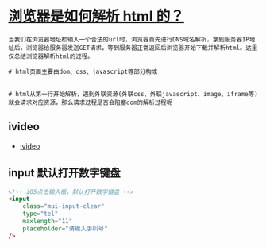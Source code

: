 # [浏览器是如何解析 html 的？](https://juejin.im/post/5c1dde33f265da61776bf49a)

```
当我们在浏览器地址栏输入一个合法的url时，浏览器首先进行DNS域名解析，拿到服务器IP地址后，浏览器给服务器发送GET请求，等到服务器正常返回后浏览器开始下载并解析html。这里仅总结浏览器解析html的过程。

# html页面主要由dom、css、javascript等部分构成


# html从第一行开始解析，遇到外联资源(外联css、外联javascript、image、iframe等)就会请求对应资源，那么请求过程是否会阻塞dom的解析过程呢

```

## ivideo

-   [ivideo](https://github.com/phobal/ivideo)

## input 默认打开数字键盘

```html
<!-- iOS点击输入框，默认打开数字键盘 -->
<input
	class="mui-input-clear"
	type="tel"
	maxlength="11"
	placeholder="请输入手机号"
/>
```

